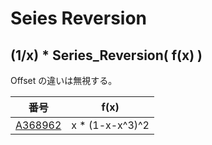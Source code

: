 # Seies Reversion

## (1/x) * Series_Reversion( f(x) )

Offset の違いは無視する。

| 番号 | f(x) |
|----- | ----- | 
| [A368962](https://oeis.org/A368962) | x * (1-x-x^3)^2 |


